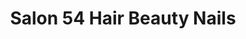 ---
title: "Salon 54 Hair Beauty Nails"
url: /gateshead/salon-54-hair-beauty-nails/
shop: Friseur
---